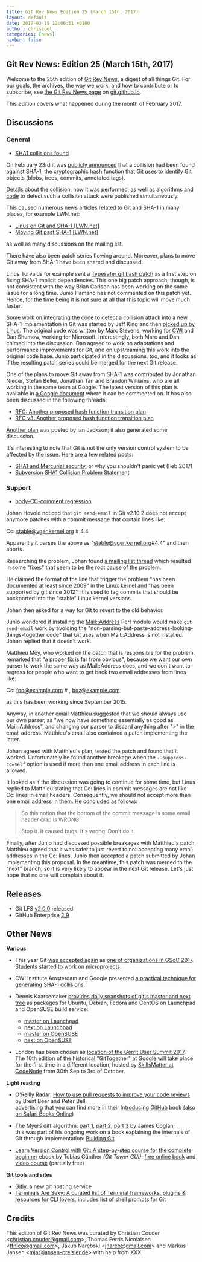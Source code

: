 ```yaml
---
title: Git Rev News Edition 25 (March 15th, 2017)
layout: default
date: 2017-03-15 12:06:51 +0100
author: chriscool
categories: [news]
navbar: false
---
```


## Git Rev News: Edition 25 (March 15th, 2017)

Welcome to the 25th edition of [Git Rev News](https://git.github.io/rev_news/rev_news/),
a digest of all things Git. For our goals, the archives, the way we work, and how to contribute or to
subscribe, see [the Git Rev News page](https://git.github.io/rev_news/rev_news/) on [git.github.io](http://git.github.io).

This edition covers what happened during the month of February 2017.

## Discussions

### General

* [SHA1 collisions found](https://public-inbox.org/git/20170223164306.spg2avxzukkggrpb@kitenet.net/)

On February 23rd it was [publicly announced](https://security.googleblog.com/2017/02/announcing-first-sha1-collision.html)
that a collision had been found against SHA-1, the cryptographic hash
function that Git uses to identify Git objects (blobs, trees, commits,
annotated tags).

[Details](https://shattered.it/) about the collision, how it was
performed, as well as algorithms and [code](https://github.com/cr-marcstevens/sha1collisiondetection)
to detect such a collision attack were published simultaneously.

This caused numerous news articles related to Git and SHA-1 in many
places, for example LWN.net:

  - [Linus on Git and SHA-1 \[LWN.net\]](https://lwn.net/Articles/715621/)
  - [Moving Git past SHA-1 \[LWN.net\]](https://lwn.net/Articles/715716/)

as well as many discussions on the mailing list.

There have also been patch series flowing around. Moreover, plans to move Git
away from SHA-1 have been shared and discussed.

Linus Torvalds for example sent a
[Typesafer git hash patch](https://public-inbox.org/git/CA+55aFxYs1zp2c-UPe8EfshNNOxRVxZ2H+ipsnG489NBsE+DLQ@mail.gmail.com/)
as a first step on fixing SHA-1 implicit dependencies. This one big
patch approach, though, is not consistent with the way Brian Carlson has
been working on the same issue for a long time. Junio Hamano has
not commented on this patch yet. Hence, for the time being it is not sure at all that
this topic will move much faster.

[Some work on integrating](http://public-inbox.org/git/20170223230536.tdmtsn46e4lnrimx@sigill.intra.peff.net/)
the code to detect a collision attack into a new
SHA-1 implementation in Git was started by Jeff King and
then [picked up by Linus](http://public-inbox.org/git/alpine.LFD.2.20.1702281621050.22202@i7.lan/).
The original code was written by Marc Stevens, working for
[CWI](https://www.cwi.nl/research-groups/Cryptology) and Dan Shumow,
working for Microsoft. Interestingly, both Marc and Dan chimed into the
discussion. Dan agreed to work on adaptations and performance
improvements for Git, and on upstreaming this work into the original
code base.
Junio participated in the discussions, too, and it looks as if the
resulting patch series could be merged for the next Git release.

One of the plans to move Git away from SHA-1 was contributed by
Jonathan Nieder, Stefan Beller, Jonathan Tan and Brandon
Williams, who are all working in the same team at Google. The latest
version of this plan is available in
[a Google document](https://goo.gl/gh2Mzc) where it can be commented
on. It has also been discussed in the following threads:

  - [RFC: Another proposed hash function transition plan](https://public-inbox.org/git/20170304011251.GA26789@aiede.mtv.corp.google.com/)
  - [RFC v3: Another proposed hash function transition plan](https://public-inbox.org/git/20170307001709.GC26789@aiede.mtv.corp.google.com/)

[Another plan](http://public-inbox.org/git/22708.8913.864049.452252@chiark.greenend.org.uk/)
was posted by Ian Jackson; it also generated some discussion.

It's interesting to note that Git is not the only version control
system to be affected by the issue. Here are a few related posts:

  - [SHA1 and Mercurial security](https://www.mercurial-scm.org/wiki/mpm/SHA1), or why you shouldn't panic yet (Feb 2017)
  - [Subversion SHA1 Collision Problem Statement](http://blogs.collab.net/subversion/subversion-sha1-collision-problem-statement-prevention-remediation-options)

<!---
### Reviews
-->

### Support

* [body-CC-comment regression](https://public-inbox.org/git/20170216174924.GB2625@localhost/)

Johan Hovold noticed that `git send-email` in Git v2.10.2 does not
accept anymore patches with a commit message that contain lines like:

  Cc: <stable@vger.kernel.org>	# 4.4

Apparently it parses the above as "stable@vger.kernel.org#4.4" and
then aborts.

Researching the problem, Johan found
[a mailing list thread](https://public-inbox.org/git/vpqmvi8n71g.fsf@anie.imag.fr/)
which resulted in some "fixes" that seem to be the root cause of the
problem.

He claimed the format of the line that trigger the problem
"has been documented at least since 2009" in the Linux kernel and "has
been supported by git since 2012". It is used to tag commits that
should be backported into the "stable" Linux kernel versions.

Johan then asked for a way for Git to revert to the old behavior.

Junio wondered if installing the [Mail::Address](http://search.cpan.org/search?query=Mail%3A%3AAddress&mode=module) Perl module
would make `git send-email` work by avoiding the
"non-parsing-but-paste-address-looking-things-together code" that Git
uses when Mail::Address is not installed. Johan replied that it
doesn't work.

Matthieu Moy, who worked on the patch that is responsible for the
problem, remarked that "a proper fix is far from obvious", because we
want our own parser to work the same way as Mail::Address does,
and we don't want to regress for people who want to get back
two email addresses from lines like:

  Cc: <foo@example.com> # , <boz@example.com>

as this has been working since September 2015.

Anyway, in another email Matthieu suggested that we should always use our
own parser, as "we now have something essentially as good as
Mail::Address", and changing our parser to discard anything after ">"
in the email address. Matthieu's email also contained a patch
implementing the latter.

Johan agreed with Matthieu's plan, tested the patch and found that it
worked. Unfortunately he found another breakage when the
`--suppress-cc=self` option is used if more than one email address in
each line is allowed.

It looked as if the discussion was going to continue for some time, but
Linus replied to Matthieu stating that Cc: lines in commit messages are
not like Cc: lines in email headers. Consequently, we should not accept
more than one email address in them. He concluded as follows:

> So this notion that the bottom of the commit message is some email
> header crap is WRONG.
>
> Stop it. It caused bugs. It's wrong. Don't do it.

Finally, after Junio had discussed possible breakages with Matthieu's
patch, Matthieu agreed that it was safer to just revert to not
accepting many email addresses in the Cc: lines. Junio then accepted a
patch submitted by Johan implementing this proposal.
In the meantime, this patch was merged to the "next" branch,
so it is very likely to appear in the next Git release.
Let's just hope that no one will complain about it.

## Releases

* Git LFS [v2.0.0](https://github.com/blog/2328-git-lfs-2-0-0-released) released
* GitHub Enterprise [2.9](https://github.com/blog/2326-github-enterprise-2-9-is-here-with-pull-request-improvements-organization-wide-projects-and-google-cloud-platform-support)

## Other News

__Various__

* This year Git [was accepted again](http://public-inbox.org/git/CAP8UFD1+Yn8W3YXF6Wn3=7Kiim9h6WtK7cqDu1G0uF8+CuORQg@mail.gmail.com/) as
[one of organizations in GSoC 2017](https://summerofcode.withgoogle.com/organizations/5465129203269632/).
Students started to work on [microprojects](https://git.github.io/SoC-2017-Microprojects/).

* CWI Institute Amsterdam and Google presented [a practical technique for generating SHA-1 collisions](https://security.googleblog.com/2017/02/announcing-first-sha1-collision.html).

* Dennis Kaarsemaker [provides daily snapshots of git's master and next tree](http://public-inbox.org/git/1488208102.10235.3.camel@kaarsemaker.net/)
  as packages for Ubuntu, Debian, Fedora and CentOS on Launchpad and OpenSUSE build service:
   - [master on Launchpad](https://launchpad.net/~dennis/+archive/ubuntu/git-master)
   - [next on Launchpad](https://launchpad.net/~dennis/+archive/ubuntu/git-next)
   - [master on OpenSUSE](https://build.opensuse.org/project/show/home:seveas:git-master)
   - [next on OpenSUSE](https://build.opensuse.org/project/show/home:seveas:git-next)

* London has been chosen as [location of the Gerrit User Summit 2017](https://gitenterprise.me/2017/03/09/london-to-host-gerrit-user-summit-2017/). The 10th edition of the historical "GitTogether" at Google will take
place for the first time in a different location, hosted by [SkillsMatter at CodeNode](https://www.google.com/maps/search/Skills+Matter+%7C+CodeNode,+10+South+Place,+London,+EC2M+7EB,+GB/@51.5185967,-0.0882515,17z/data=!3m1!4b1) from 30th Sep to 3rd of October.

__Light reading__

* O'Reilly Radar: [How to use pull requests to improve your code reviews](https://www.oreilly.com/ideas/how-to-use-pull-requests-to-improve-your-code-reviews) by Brent Beer and Peter Bell;  
  advertising that you can find more in their [Introducing GitHub](http://shop.oreilly.com/product/0636920067634.do) book (also [on Safari Books Online](https://www.safaribooksonline.com/library/view/introducing-github/9781491949801/))

* The Myers diff algorithm: [part 1](https://blog.jcoglan.com/2017/02/12/the-myers-diff-algorithm-part-1/), [part 2](https://blog.jcoglan.com/2017/02/15/the-myers-diff-algorithm-part-2/), [part 3](https://blog.jcoglan.com/2017/02/17/the-myers-diff-algorithm-part-3/) by James Coglan;  
  this was part of his ongoing work on a book explaining the internals of Git through implementation: [Building Git](https://building-git.launchrock.com/)

* [Learn Version Control with Git: A step-by-step course for the complete beginner](https://www.git-tower.com/learn/git/ebook/) ebook by Tobias Günther _(Git Tower GUI)_: [free online book](https://www.git-tower.com/learn/git/ebook/en/command-line/introduction) and [video course](https://www.git-tower.com/learn/git/videos) (partially free)


__Git tools and sites__

* [Gitly](https://gitly.io/), a new git hosting service
* [Terminals Are Sexy: A curated list of Terminal frameworks, plugins & resources for CLI lovers.](https://github.com/k4m4/terminals-are-sexy) includes list of shell prompts for Git

## Credits

This edition of Git Rev News was curated by
Christian Couder &lt;<christian.couder@gmail.com>&gt;,
Thomas Ferris Nicolaisen &lt;<tfnico@gmail.com>&gt;,
Jakub Narębski &lt;<jnareb@gmail.com>&gt; and
Markus Jansen &lt;<mja@jansen-preisler.de>&gt;
with help from XXX.
